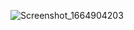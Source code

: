 ![Screenshot_1664904203](https://github.com/user-attachments/assets/7f283ed4-aad3-40a3-84d6-7ec6fd8d9cbb)
